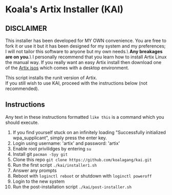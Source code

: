 # Koala's Artix Installer (KAI)
## DISCLAIMER

This installer has been developed for MY OWN convenience. You are free to fork it or use it but it has been designed for my system and my preferences; I will not tailor this software to anyone but my own needs.\ **Any breakages are on you.**\ I personally recommend that you learn how to install Artix Linux the manual way. If you really want an easy Artix install then download one of the [Artix isos](https://artixlinux.org/download.php) which comes with a desktop environment.

This script installs the runit version of Artix.\
If you still wish to use KAI, proceed with the instructions below (not recommended).

## Instructions
Any text in these instructions formatted `like this` is a command which you should execute.

1. If you find yourself stuck on an infinitely loading "Successfully initialized wpa_supplicant", simply press the enter key.
2. Login using username: 'artix' and password: 'artix'
3. Enable root privilidges by entering `su`
4. Install git `pacman -Syy git`
5. Clone this repo `git clone https://github.com/koalagang/kai.git`
6. Run the first script `./kai/installer1.sh`
7. Answer any prompts
8. Reboot with `loginctl reboot` or shutdown with `loginctl poweroff`
9. Login to the new system
10. Run the post-installation script `./kai/post-installer.sh`
